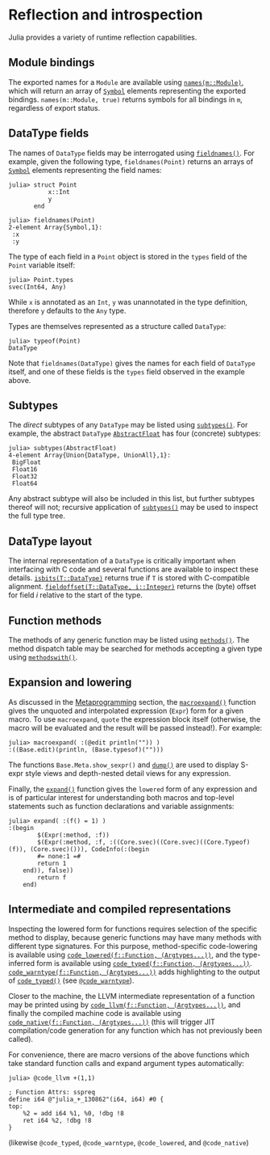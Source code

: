 # Reflection and introspection

Julia provides a variety of runtime reflection capabilities.

## Module bindings

The exported names for a `Module` are available using [`names(m::Module)`](@ref), which will return
an array of [`Symbol`](@ref) elements representing the exported bindings. `names(m::Module, true)`
returns symbols for all bindings in `m`, regardless of export status.

## DataType fields

The names of `DataType` fields may be interrogated using [`fieldnames()`](@ref). For example,
given the following type, `fieldnames(Point)` returns an arrays of [`Symbol`](@ref) elements representing
the field names:

```jldoctest struct_point
julia> struct Point
           x::Int
           y
       end

julia> fieldnames(Point)
2-element Array{Symbol,1}:
 :x
 :y
```

The type of each field in a `Point` object is stored in the `types` field of the `Point` variable
itself:

```jldoctest struct_point
julia> Point.types
svec(Int64, Any)
```

While `x` is annotated as an `Int`, `y` was unannotated in the type definition, therefore `y`
defaults to the `Any` type.

Types are themselves represented as a structure called `DataType`:

```jldoctest struct_point
julia> typeof(Point)
DataType
```

Note that `fieldnames(DataType)` gives the names for each field of `DataType` itself, and one
of these fields is the `types` field observed in the example above.

## Subtypes

The *direct* subtypes of any `DataType` may be listed using [`subtypes()`](@ref). For example,
the abstract `DataType` [`AbstractFloat`](@ref) has four (concrete) subtypes:

```jldoctest
julia> subtypes(AbstractFloat)
4-element Array{Union{DataType, UnionAll},1}:
 BigFloat
 Float16
 Float32
 Float64
```

Any abstract subtype will also be included in this list, but further subtypes thereof will not;
recursive application of [`subtypes()`](@ref) may be used to inspect the full type tree.

## DataType layout

The internal representation of a `DataType` is critically important when interfacing with C code
and several functions are available to inspect these details. [`isbits(T::DataType)`](@ref) returns
true if `T` is stored with C-compatible alignment. [`fieldoffset(T::DataType, i::Integer)`](@ref)
returns the (byte) offset for field *i* relative to the start of the type.

## Function methods

The methods of any generic function may be listed using [`methods()`](@ref). The method dispatch
table may be searched for methods accepting a given type using [`methodswith()`](@ref).

## Expansion and lowering

As discussed in the [Metaprogramming](@ref) section, the [`macroexpand()`](@ref) function gives
the unquoted and interpolated expression (`Expr`) form for a given macro. To use `macroexpand`,
`quote` the expression block itself (otherwise, the macro will be evaluated and the result will
be passed instead!). For example:

```jldoctest
julia> macroexpand( :(@edit println("")) )
:((Base.edit)(println, (Base.typesof)("")))
```

The functions `Base.Meta.show_sexpr()` and [`dump()`](@ref) are used to display S-expr style views
and depth-nested detail views for any expression.

Finally, the [`expand()`](@ref) function gives the `lowered` form of any expression and is of
particular interest for understanding both macros and top-level statements such as function declarations
and variable assignments:

```jldoctest
julia> expand( :(f() = 1) )
:(begin
        $(Expr(:method, :f))
        $(Expr(:method, :f, :((Core.svec)((Core.svec)((Core.Typeof)(f)), (Core.svec)())), CodeInfo(:(begin
        #= none:1 =#
        return 1
    end)), false))
        return f
    end)
```

## Intermediate and compiled representations

Inspecting the lowered form for functions requires selection of the specific method to display,
because generic functions may have many methods with different type signatures. For this purpose,
method-specific code-lowering is available using [`code_lowered(f::Function, (Argtypes...))`](@ref),
and the type-inferred form is available using [`code_typed(f::Function, (Argtypes...))`](@ref).
[`code_warntype(f::Function, (Argtypes...))`](@ref) adds highlighting to the output of [`code_typed()`](@ref)
(see [`@code_warntype`](@ref)).

Closer to the machine, the LLVM intermediate representation of a function may be printed using
by [`code_llvm(f::Function, (Argtypes...))`](@ref), and finally the compiled machine code is available
using [`code_native(f::Function, (Argtypes...))`](@ref) (this will trigger JIT compilation/code
generation for any function which has not previously been called).

For convenience, there are macro versions of the above functions which take standard function
calls and expand argument types automatically:

```julia-repl
julia> @code_llvm +(1,1)

; Function Attrs: sspreq
define i64 @"julia_+_130862"(i64, i64) #0 {
top:
    %2 = add i64 %1, %0, !dbg !8
    ret i64 %2, !dbg !8
}
```

(likewise `@code_typed`, `@code_warntype`, `@code_lowered`, and `@code_native`)
